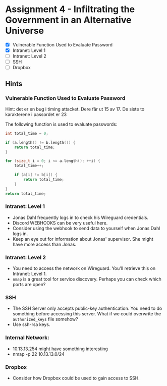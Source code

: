 # Assignment 4 - Infiltrating the Government in an Alternative Universe

- [x] Vulnerable Function Used to Evaluate Password
- [x] Intranet: Level 1
- [ ] Intranet: Level 2
- [ ] SSH
- [ ] Dropbox

## Hints

### Vulnerable Function Used to Evaluate Password

Hint:  det er en bug i timing attacket. Dere får ut 15 av 17. De siste to karakterene i passordet er 23

The following function is used to evaluate passwords:

```c++
int total_time = 0;

if (a.length() != b.length()) {
    return total_time;
}

for (size_t i = 0; i <= a.length(); ++i) {
    total_time++;

    if (a[i] != b[i]) {
        return total_time;
    }
}
return total_time;
```

### Intranet: Level 1

- Jonas Dahl frequently logs in to check his Wireguard credentials.
- Discord WEBHOOKS can be very useful here.
- Consider using the webhook to send data to yourself when Jonas Dahl logs in.
- Keep an eye out for information about Jonas' supervisor. She might have more access than Jonas.

### Intranet: Level 2

- You need to access the network on Wireguard. You'll retrieve this on Intranet: Level 1.
- `nmap` is a great tool for service discovery. Perhaps you can check which ports are open?

### SSH

- The SSH Server only accepts public-key authentication. You need to do something before accessing this server. What if we could overwrite the `authorized_keys` file somehow?
- Use ssh-rsa keys.

### Internal Network:
- 10.13.13.254 might have something interesting
- nmap -p 22 10.13.13.0/24

### Dropbox

- Consider how Dropbox could be used to gain access to SSH.
